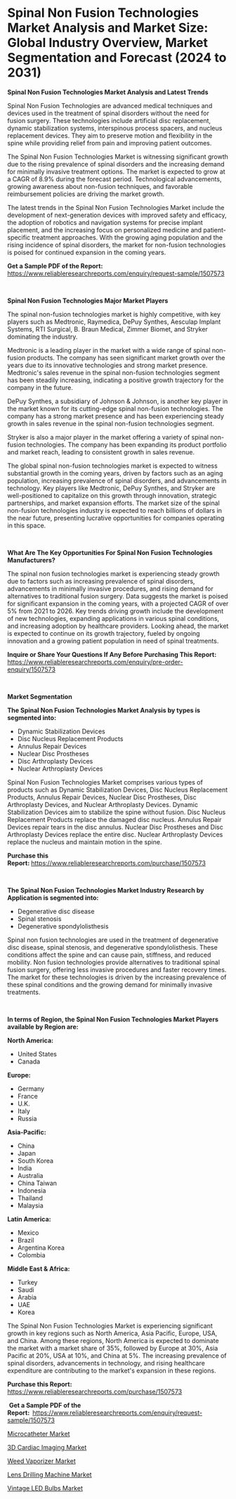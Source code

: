 <p><h1>Spinal Non Fusion Technologies Market Analysis and Market Size: Global Industry Overview, Market Segmentation and Forecast (2024 to 2031)</h1></p><p><strong>Spinal Non Fusion Technologies Market Analysis and Latest Trends</strong></p>
<p><p>Spinal Non Fusion Technologies are advanced medical techniques and devices used in the treatment of spinal disorders without the need for fusion surgery. These technologies include artificial disc replacement, dynamic stabilization systems, interspinous process spacers, and nucleus replacement devices. They aim to preserve motion and flexibility in the spine while providing relief from pain and improving patient outcomes.</p><p>The Spinal Non Fusion Technologies Market is witnessing significant growth due to the rising prevalence of spinal disorders and the increasing demand for minimally invasive treatment options. The market is expected to grow at a CAGR of 8.9% during the forecast period. Technological advancements, growing awareness about non-fusion techniques, and favorable reimbursement policies are driving the market growth.</p><p>The latest trends in the Spinal Non Fusion Technologies Market include the development of next-generation devices with improved safety and efficacy, the adoption of robotics and navigation systems for precise implant placement, and the increasing focus on personalized medicine and patient-specific treatment approaches. With the growing aging population and the rising incidence of spinal disorders, the market for non-fusion technologies is poised for continued expansion in the coming years.</p></p>
<p><strong>Get a Sample PDF of the Report:&nbsp;</strong> <a href="https://www.reliableresearchreports.com/enquiry/request-sample/1507573">https://www.reliableresearchreports.com/enquiry/request-sample/1507573</a></p>
<p>&nbsp;</p>
<p><strong>Spinal Non Fusion Technologies Major Market Players</strong></p>
<p><p>The spinal non-fusion technologies market is highly competitive, with key players such as Medtronic, Raymedica, DePuy Synthes, Aesculap Implant Systems, RTI Surgical, B. Braun Medical, Zimmer Biomet, and Stryker dominating the industry. </p><p>Medtronic is a leading player in the market with a wide range of spinal non-fusion products. The company has seen significant market growth over the years due to its innovative technologies and strong market presence. Medtronic's sales revenue in the spinal non-fusion technologies segment has been steadily increasing, indicating a positive growth trajectory for the company in the future.</p><p>DePuy Synthes, a subsidiary of Johnson & Johnson, is another key player in the market known for its cutting-edge spinal non-fusion technologies. The company has a strong market presence and has been experiencing steady growth in sales revenue in the spinal non-fusion technologies segment.</p><p>Stryker is also a major player in the market offering a variety of spinal non-fusion technologies. The company has been expanding its product portfolio and market reach, leading to consistent growth in sales revenue.</p><p>The global spinal non-fusion technologies market is expected to witness substantial growth in the coming years, driven by factors such as an aging population, increasing prevalence of spinal disorders, and advancements in technology. Key players like Medtronic, DePuy Synthes, and Stryker are well-positioned to capitalize on this growth through innovation, strategic partnerships, and market expansion efforts. The market size of the spinal non-fusion technologies industry is expected to reach billions of dollars in the near future, presenting lucrative opportunities for companies operating in this space.</p></p>
<p>&nbsp;</p>
<p><strong>What Are The Key Opportunities For Spinal Non Fusion Technologies Manufacturers?</strong></p>
<p><p>The spinal non fusion technologies market is experiencing steady growth due to factors such as increasing prevalence of spinal disorders, advancements in minimally invasive procedures, and rising demand for alternatives to traditional fusion surgery. Data suggests the market is poised for significant expansion in the coming years, with a projected CAGR of over 5% from 2021 to 2026. Key trends driving growth include the development of new technologies, expanding applications in various spinal conditions, and increasing adoption by healthcare providers. Looking ahead, the market is expected to continue on its growth trajectory, fueled by ongoing innovation and a growing patient population in need of spinal treatments.</p></p>
<p><strong>Inquire or Share Your Questions If Any Before Purchasing This Report:</strong> <a href="https://www.reliableresearchreports.com/enquiry/pre-order-enquiry/1507573">https://www.reliableresearchreports.com/enquiry/pre-order-enquiry/1507573</a></p>
<p>&nbsp;</p>
<p><strong>Market Segmentation</strong></p>
<p><strong>The Spinal Non Fusion Technologies Market Analysis by types is segmented into:</strong></p>
<p><ul><li>Dynamic Stabilization Devices</li><li>Disc Nucleus Replacement Products</li><li>Annulus Repair Devices</li><li>Nuclear Disc Prostheses</li><li>Disc Arthroplasty Devices</li><li>Nuclear Arthroplasty Devices</li></ul></p>
<p><p>Spinal Non Fusion Technologies Market comprises various types of products such as Dynamic Stabilization Devices, Disc Nucleus Replacement Products, Annulus Repair Devices, Nuclear Disc Prostheses, Disc Arthroplasty Devices, and Nuclear Arthroplasty Devices. Dynamic Stabilization Devices aim to stabilize the spine without fusion. Disc Nucleus Replacement Products replace the damaged disc nucleus. Annulus Repair Devices repair tears in the disc annulus. Nuclear Disc Prostheses and Disc Arthroplasty Devices replace the entire disc. Nuclear Arthroplasty Devices replace the nucleus and maintain motion in the spine.</p></p>
<p><strong>Purchase this Report:&nbsp;</strong><a href="https://www.reliableresearchreports.com/purchase/1507573">https://www.reliableresearchreports.com/purchase/1507573</a></p>
<p>&nbsp;</p>
<p><strong>The Spinal Non Fusion Technologies Market Industry Research by Application is segmented into:</strong></p>
<p><ul><li>Degenerative disc disease</li><li>Spinal stenosis</li><li>Degenerative spondylolisthesis</li></ul></p>
<p><p>Spinal non fusion technologies are used in the treatment of degenerative disc disease, spinal stenosis, and degenerative spondylolisthesis. These conditions affect the spine and can cause pain, stiffness, and reduced mobility. Non fusion technologies provide alternatives to traditional spinal fusion surgery, offering less invasive procedures and faster recovery times. The market for these technologies is driven by the increasing prevalence of these spinal conditions and the growing demand for minimally invasive treatments.</p></p>
<p>&nbsp;</p>
<p><strong>In terms of Region, the Spinal Non Fusion Technologies Market Players available by Region are:</strong></p>
<p>
    <p> <strong> North America: </strong>
        <ul>
            <li>United States</li>
            <li>Canada</li>
        </ul>
        </p> 
    <p> <strong> Europe: </strong>
        <ul>
            <li>Germany</li>
            <li>France</li>
            <li>U.K.</li>
            <li>Italy</li>
            <li>Russia</li>
        </ul>
        </p> 
    <p> <strong> Asia-Pacific: </strong>
        <ul>
            <li>China</li>
            <li>Japan</li>
            <li>South Korea</li>
            <li>India</li>
            <li>Australia</li>
            <li>China Taiwan</li>
            <li>Indonesia</li>
            <li>Thailand</li>
            <li>Malaysia</li>
        </ul>
        </p> 
    <p> <strong> Latin America: </strong>
        <ul>
            <li>Mexico</li>
            <li>Brazil</li>
            <li>Argentina Korea</li>
            <li>Colombia</li>
        </ul>
        </p> 
    <p> <strong> Middle East & Africa: </strong>
        <ul>
            <li>Turkey</li>
            <li>Saudi</li>
            <li>Arabia</li>
            <li>UAE</li>
            <li>Korea</li>
        </ul>
    </p>
    </p>
<p><p>The Spinal Non Fusion Technologies Market is experiencing significant growth in key regions such as North America, Asia Pacific, Europe, USA, and China. Among these regions, North America is expected to dominate the market with a market share of 35%, followed by Europe at 30%, Asia Pacific at 20%, USA at 10%, and China at 5%. The increasing prevalence of spinal disorders, advancements in technology, and rising healthcare expenditure are contributing to the market's expansion in these regions.</p></p>
<p><strong>Purchase this Report: </strong><a href="https://www.reliableresearchreports.com/purchase/1507573">https://www.reliableresearchreports.com/purchase/1507573</a></p>
<p>&nbsp;<strong>Get a Sample PDF of the Report:&nbsp;&nbsp;</strong><a href="https://www.reliableresearchreports.com/enquiry/request-sample/1507573">https://www.reliableresearchreports.com/enquiry/request-sample/1507573</a></p>
<p><strong></strong></p>
<p><p><a href="https://medium.com/p/43b0b7076492/edit">Microcatheter Market</a></p><p><a href="https://medium.com/@jerryobrien756/3d-cardiac-imaging-market-exploring-market-share-market-trends-and-future-growth-3b4de6be6c43">3D Cardiac Imaging Market</a></p><p><a href="https://issuu.com/reportprime-2/docs/weed-vaporizer-market-size-2030.pptx">Weed Vaporizer Market</a></p><p><a href="https://medium.com/p/18276b184c87/edit">Lens Drilling Machine Market</a></p><p><a href="https://issuu.com/reportprime-2/docs/vintage-led-bulbs-market-size-2030.pptx">Vintage LED Bulbs Market</a></p></p>